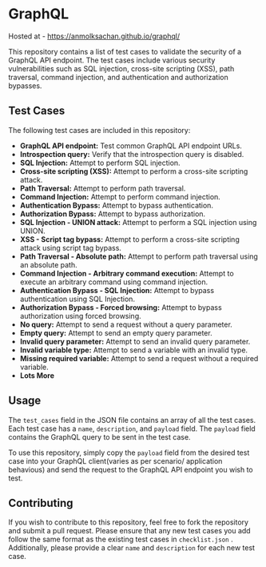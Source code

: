 
# GraphQL

Hosted at - https://anmolksachan.github.io/graphql/

This repository contains a list of test cases to validate the security of a GraphQL API endpoint. The test cases include various security vulnerabilities such as SQL injection, cross-site scripting (XSS), path traversal, command injection, and authentication and authorization bypasses.

## Test Cases

The following test cases are included in this repository:

-   **GraphQL API endpoint:** Test common GraphQL API endpoint URLs.
-   **Introspection query:** Verify that the introspection query is disabled.
-   **SQL Injection:** Attempt to perform SQL injection.
-   **Cross-site scripting (XSS):** Attempt to perform a cross-site scripting attack.
-   **Path Traversal:** Attempt to perform path traversal.
-   **Command Injection:** Attempt to perform command injection.
-   **Authentication Bypass:** Attempt to bypass authentication.
-   **Authorization Bypass:** Attempt to bypass authorization.
-   **SQL Injection - UNION attack:** Attempt to perform a SQL injection using UNION.
-   **XSS - Script tag bypass:** Attempt to perform a cross-site scripting attack using script tag bypass.
-   **Path Traversal - Absolute path:** Attempt to perform path traversal using an absolute path.
-   **Command Injection - Arbitrary command execution:** Attempt to execute an arbitrary command using command injection.
-   **Authentication Bypass - SQL Injection:** Attempt to bypass authentication using SQL Injection.
-   **Authorization Bypass - Forced browsing:** Attempt to bypass authorization using forced browsing.
-   **No query:** Attempt to send a request without a query parameter.
-   **Empty query:** Attempt to send an empty query parameter.
-   **Invalid query parameter:** Attempt to send an invalid query parameter.
-   **Invalid variable type:** Attempt to send a variable with an invalid type.
-   **Missing required variable:** Attempt to send a request without a required variable.
-   **Lots More** 

## Usage

The `test_cases` field in the JSON file contains an array of all the test cases. Each test case has a `name`, `description`, and `payload` field. The `payload` field contains the GraphQL query to be sent in the test case.

To use this repository, simply copy the `payload` field from the desired test case into your GraphQL client(varies as per scenario/ application behavious) and send the request to the GraphQL API endpoint you wish to test.

## Contributing

If you wish to contribute to this repository, feel free to fork the repository and submit a pull request. Please ensure that any new test cases you add follow the same format as the existing test cases in  `checklist.json` . Additionally, please provide a clear `name` and `description` for each new test case.
